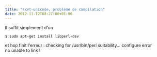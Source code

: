 ```yaml
---
title: "rxvt-unicode, problème de compilation"
date: 2012-11-12T08:27:00+01:00
---
```

Il suffit simplement d'un 


```
$ sudo apt-get install libperl-dev
```

et hop finit l'erreur : checking for /usr/bin/perl suitability... configure error no unable to link !
